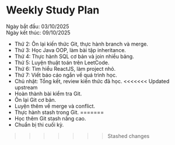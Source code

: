 # Weekly Study Plan

Ngày bắt đầu: 03/10/2025  
Ngày kết thúc: 09/10/2025  

- Thứ 2: Ôn lại kiến thức Git, thực hành branch và merge.  
- Thứ 3: Học Java OOP, làm bài tập inheritance.  
- Thứ 4: Thực hành SQL cơ bản và join nhiều bảng.  
- Thứ 5: Luyện thuật toán trên LeetCode.  
- Thứ 6: Tìm hiểu ReactJS, làm project nhỏ.  
- Thứ 7: Viết báo cáo ngắn về quá trình học.  
- Chủ nhật: Tổng kết, review kiến thức đã học.
<<<<<<< Updated upstream
- Hoàn thành bài kiểm tra Git.
- Ôn lại Git cơ bản.
- Luyện thêm về merge và conflict.
- Thực hành stash trong Git.
=======
- Học thêm Git stash nâng cao.
- Chuẩn bị thi cuối kỳ.
>>>>>>> Stashed changes
